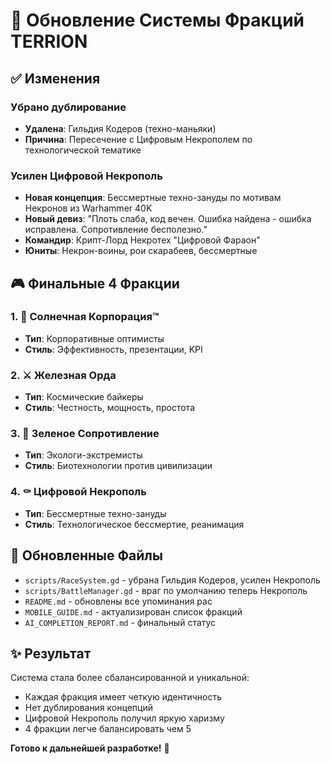 # 🚀 Обновление Системы Фракций TERRION

## ✅ Изменения

### Убрано дублирование
- **Удалена**: Гильдия Кодеров (техно-маньяки)
- **Причина**: Пересечение с Цифровым Некрополем по технологической тематике

### Усилен Цифровой Некрополь
- **Новая концепция**: Бессмертные техно-зануды по мотивам Некронов из Warhammer 40K
- **Новый девиз**: "Плоть слаба, код вечен. Ошибка найдена - ошибка исправлена. Сопротивление бесполезно."
- **Командир**: Крипт-Лорд Некротех "Цифровой Фараон"
- **Юниты**: Некрон-воины, рои скарабеев, бессмертные

## 🎮 Финальные 4 Фракции

### 1. 👔 Солнечная Корпорация™
- **Тип**: Корпоративные оптимисты
- **Стиль**: Эффективность, презентации, KPI

### 2. ⚔️ Железная Орда  
- **Тип**: Космические байкеры
- **Стиль**: Честность, мощность, простота

### 3. 🌱 Зеленое Сопротивление
- **Тип**: Экологи-экстремисты
- **Стиль**: Биотехнологии против цивилизации

### 4. ⚰️ Цифровой Некрополь
- **Тип**: Бессмертные техно-зануды
- **Стиль**: Технологическое бессмертие, реанимация

## 🔧 Обновленные Файлы
- `scripts/RaceSystem.gd` - убрана Гильдия Кодеров, усилен Некрополь
- `scripts/BattleManager.gd` - враг по умолчанию теперь Некрополь
- `README.md` - обновлены все упоминания рас
- `MOBILE_GUIDE.md` - актуализирован список фракций
- `AI_COMPLETION_REPORT.md` - финальный статус

## ✨ Результат
Система стала более сбалансированной и уникальной:
- Каждая фракция имеет четкую идентичность
- Нет дублирования концепций
- Цифровой Некрополь получил яркую харизму
- 4 фракции легче балансировать чем 5

**Готово к дальнейшей разработке!** 🎯 
